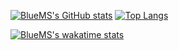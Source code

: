 [![BlueMS's GitHub stats](https://github-readme-stats.vercel.app/api?username=bluems&count_private=true&show_icons=true)](https://github.com/anuraghazra/github-readme-stats)
[![Top Langs](https://github-readme-stats.vercel.app/api/top-langs/?username=bluems)](https://github.com/anuraghazra/github-readme-stats)

[![BlueMS's wakatime stats](https://github-readme-stats.vercel.app/api/wakatime?username=bluems)](https://github.com/anuraghazra/github-readme-stats)

<!--
**bluems/bluems** is a ✨ _special_ ✨ repository because its `README.md` (this file) appears on your GitHub profile.

Here are some ideas to get you started:

- 🔭 I’m currently working on ...
- 🌱 I’m currently learning ...
- 👯 I’m looking to collaborate on ...
- 🤔 I’m looking for help with ...
- 💬 Ask me about ...
- 📫 How to reach me: ...
- 😄 Pronouns: ...
- ⚡ Fun fact: ...
-->
